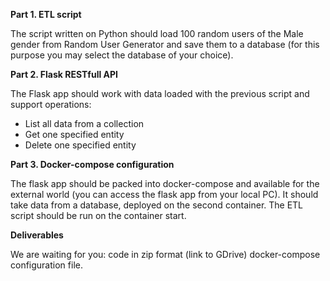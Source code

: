 **Part 1. ETL script**

The script written on Python should load 100 random users of the Male gender 
from Random User Generator and save them to a database 
(for this purpose you may select the database of your choice).

**Part 2. Flask RESTfull API** 

The Flask app should work with data loaded with the previous script 
and support operations:
* List all data from a collection
* Get one specified entity
* Delete one specified entity

**Part 3. Docker-compose configuration**

The flask app should be packed into docker-compose 
and available for the external world 
(you can access the flask app from your local PC). 
It should take data from a database, deployed on the second container. 
The ETL script should be run on the container start.  

**Deliverables** 

We are waiting for you:
code in zip format (link to GDrive)
docker-compose configuration file.

